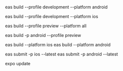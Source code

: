 eas build --profile development --platform android

eas build --profile development --platform ios

eas build --profile preview --platform all

eas build -p android --profile preview

eas build --platform ios
eas build --platform android

<!-- to submit a build -->
eas submit -p ios --latest
eas submit -p android --latest

<!-- To publish a new change -->
expo update